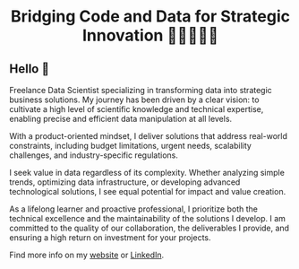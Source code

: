 <h1 align="center">Bridging Code and Data for Strategic Innovation 👨🏻‍💻🌉🔬</h1>

<h2>Hello 🫡</h2>

<p>
Freelance Data Scientist specializing in transforming data into strategic business solutions. My journey has been driven by a clear vision: to cultivate a high level of scientific knowledge and technical expertise, enabling precise and efficient data manipulation at all levels.

With a product-oriented mindset, I deliver solutions that address real-world constraints, including budget limitations, urgent needs, scalability challenges, and industry-specific regulations.

I seek value in data regardless of its complexity. Whether analyzing simple trends, optimizing data infrastructure, or developing advanced technological solutions, I see equal potential for impact and value creation.

As a lifelong learner and proactive professional, I prioritize both the technical excellence and the maintainability of the solutions I develop. I am committed to the quality of our collaboration, the deliverables I provide, and ensuring a high return on investment for your projects.
</p>

<p>Find more info on my <a href="https://www.sotisanalytics.com">website</a> or <a href="https://www.linkedin.com/in/ludovic-gardy/">LinkedIn</a>.</p>



